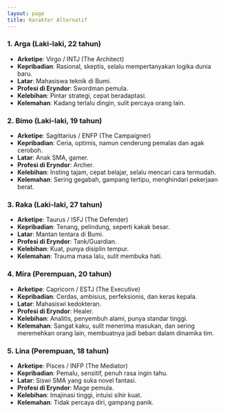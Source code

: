```yaml
---
layout: page
title: Karakter Alternatif
---
```

### 1. **Arga (Laki-laki, 22 tahun)**

* **Arketipe**: Virgo / INTJ (The Architect)
* **Kepribadian**: Rasional, skeptis, selalu mempertanyakan logika dunia baru.
* **Latar**: Mahasiswa teknik di Bumi.
* **Profesi di Eryndor**: Swordman pemula.
* **Kelebihan**: Pintar strategi, cepat beradaptasi.
* **Kelemahan**: Kadang terlalu dingin, sulit percaya orang lain.

### 2. **Bimo (Laki-laki, 19 tahun)**

* **Arketipe**: Sagittarius / ENFP (The Campaigner)
* **Kepribadian**: Ceria, optimis, namun cenderung pemalas dan agak ceroboh.
* **Latar**: Anak SMA, gamer.
* **Profesi di Eryndor**: Archer.
* **Kelebihan**: Insting tajam, cepat belajar, selalu mencari cara termudah.
* **Kelemahan**: Sering gegabah, gampang tertipu, menghindari pekerjaan berat.

### 3. **Raka (Laki-laki, 27 tahun)**

* **Arketipe**: Taurus / ISFJ (The Defender)
* **Kepribadian**: Tenang, pelindung, seperti kakak besar.
* **Latar**: Mantan tentara di Bumi.
* **Profesi di Eryndor**: Tank/Guardian.
* **Kelebihan**: Kuat, punya disiplin tempur.
* **Kelemahan**: Trauma masa lalu, sulit membuka hati.

### 4. **Mira (Perempuan, 20 tahun)**

* **Arketipe**: Capricorn / ESTJ (The Executive)
* **Kepribadian**: Cerdas, ambisius, perfeksionis, dan keras kepala.
* **Latar**: Mahasiswi kedokteran.
* **Profesi di Eryndor**: Healer.
* **Kelebihan**: Analitis, penyembuh alami, punya standar tinggi.
* **Kelemahan**: Sangat kaku, sulit menerima masukan, dan sering meremehkan orang lain, membuatnya jadi beban dalam dinamika tim.

### 5. **Lina (Perempuan, 18 tahun)**

* **Arketipe**: Pisces / INFP (The Mediator)
* **Kepribadian**: Pemalu, sensitif, penuh rasa ingin tahu.
* **Latar**: Siswi SMA yang suka novel fantasi.
* **Profesi di Eryndor**: Mage pemula.
* **Kelebihan**: Imajinasi tinggi, intuisi sihir kuat.
* **Kelemahan**: Tidak percaya diri, gampang panik.